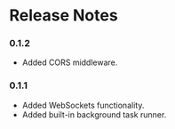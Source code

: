 # Release Notes

### 0.1.2

- Added CORS middleware.

### 0.1.1

- Added WebSockets functionality.
- Added built-in background task runner.
